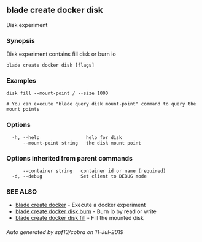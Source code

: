 ## blade create docker disk

Disk experiment

### Synopsis

Disk experiment contains fill disk or burn io

```
blade create docker disk [flags]
```

### Examples

```
disk fill --mount-point / --size 1000

# You can execute "blade query disk mount-point" command to query the mount points
```

### Options

```
  -h, --help                 help for disk
      --mount-point string   the disk mount point
```

### Options inherited from parent commands

```
      --container string   container id or name (required)
  -d, --debug              Set client to DEBUG mode
```

### SEE ALSO

* [blade create docker](blade_create_docker.md)	 - Execute a docker experiment
* [blade create docker disk burn](blade_create_docker_disk_burn.md)	 - Burn io by read or write
* [blade create docker disk fill](blade_create_docker_disk_fill.md)	 - Fill the mounted disk

###### Auto generated by spf13/cobra on 11-Jul-2019
